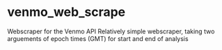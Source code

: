 # venmo_web_scrape
Webscraper for the Venmo API
Relatively simple webscraper, taking two arguements of epoch times (GMT) for start and end of analysis
